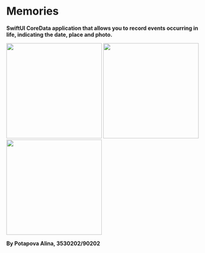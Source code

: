 
# Memories

**SwiftUI CoreData application that allows you to record events occurring in life, indicating the date, place and photo.**

<p>
  <img src="https://user-images.githubusercontent.com/55293935/133600915-5c3526c7-2653-4d51-95a0-84bc3fb28043.png" width="250">
  <img src="https://user-images.githubusercontent.com/55293935/133600909-61a669da-a6aa-4d38-8c76-0505ee901c68.png" width="250">
  <img src="https://user-images.githubusercontent.com/55293935/133600902-68a296fc-844c-493f-822b-29b568182171.png" width="250">
</p>

**By Potapova Alina, 3530202/90202**
